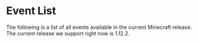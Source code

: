 # Event List

The following is a list of all events available in the current Minecraft release. The current release we support right now is 1.12.2.

